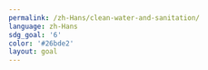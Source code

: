```yaml
---
permalink: /zh-Hans/clean-water-and-sanitation/
language: zh-Hans
sdg_goal: '6'
color: '#26bde2'
layout: goal
---
```


